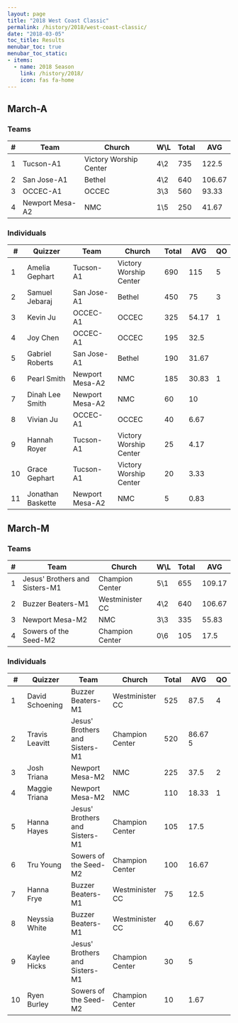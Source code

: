 ```yaml
---
layout: page
title: "2018 West Coast Classic"
permalink: /history/2018/west-coast-classic/
date: "2018-03-05"
toc_title: Results
menubar_toc: true
menubar_toc_static:
- items:
  - name: 2018 Season
    link: /history/2018/
    icon: fas fa-home
---
```


## March-A

### Teams

| # | Team            | Church                 | W\L | Total | AVG    |
|---|-----------------|------------------------|-----|-------|--------|
| 1 | Tucson-A1       | Victory Worship Center | 4\2 | 735   | 122.5  |
| 2 | San Jose-A1     | Bethel                 | 4\2 | 640   | 106.67 |
| 3 | OCCEC-A1        | OCCEC                  | 3\3 | 560   | 93.33  |
| 4 | Newport Mesa-A2 | NMC                    | 1\5 | 250   | 41.67  |

### Individuals

| #  | Quizzer           | Team            | Church                 | Total | AVG   | QO |
|----|-------------------|-----------------|------------------------|-------|-------|----|
| 1  | Amelia Gephart    | Tucson-A1       | Victory Worship Center | 690   | 115   | 5  |
| 2  | Samuel Jebaraj    | San Jose-A1     | Bethel                 | 450   | 75    | 3  |
| 3  | Kevin Ju          | OCCEC-A1        | OCCEC                  | 325   | 54.17 | 1  |
| 4  | Joy Chen          | OCCEC-A1        | OCCEC                  | 195   | 32.5  |    |
| 5  | Gabriel Roberts   | San Jose-A1     | Bethel                 | 190   | 31.67 |    |
| 6  | Pearl Smith       | Newport Mesa-A2 | NMC                    | 185   | 30.83 | 1  |
| 7  | Dinah Lee Smith   | Newport Mesa-A2 | NMC                    | 60    | 10    |    |
| 8  | Vivian Ju         | OCCEC-A1        | OCCEC                  | 40    | 6.67  |    |
| 9  | Hannah Royer      | Tucson-A1       | Victory Worship Center | 25    | 4.17  |    |
| 10 | Grace Gephart     | Tucson-A1       | Victory Worship Center | 20    | 3.33  |    |
| 11 | Jonathan Baskette | Newport Mesa-A2 | NMC                    | 5     | 0.83  |    |

## March-M

### Teams

| # | Team                           | Church          | W\L | Total | AVG    |
|---|--------------------------------|-----------------|-----|-------|--------|
| 1 | Jesus' Brothers and Sisters-M1 | Champion Center | 5\1 | 655   | 109.17 |
| 2 | Buzzer Beaters-M1              | Westminister CC | 4\2 | 640   | 106.67 |
| 3 | Newport Mesa-M2                | NMC             | 3\3 | 335   | 55.83  |
| 4 | Sowers of the Seed-M2          | Champion Center | 0\6 | 105   | 17.5   |

### Individuals

| #  | Quizzer         | Team                           | Church          | Total | AVG     | QO |
|----|-----------------|--------------------------------|-----------------|-------|---------|----|
| 1  | David Schoening | Buzzer Beaters-M1              | Westminister CC | 525   | 87.5    | 4  |
| 2  | Travis Leavitt  | Jesus' Brothers and Sisters-M1 | Champion Center | 520   | 86.67 5 |    |
| 3  | Josh Triana     | Newport Mesa-M2                | NMC             | 225   | 37.5    | 2  |
| 4  | Maggie Triana   | Newport Mesa-M2                | NMC             | 110   | 18.33   | 1  |
| 5  | Hanna Hayes     | Jesus' Brothers and Sisters-M1 | Champion Center | 105   | 17.5    |    |
| 6  | Tru Young       | Sowers of the Seed-M2          | Champion Center | 100   | 16.67   |    |
| 7  | Hanna Frye      | Buzzer Beaters-M1              | Westminister CC | 75    | 12.5    |    |
| 8  | Neyssia White   | Buzzer Beaters-M1              | Westminister CC | 40    | 6.67    |    |
| 9  | Kaylee Hicks    | Jesus' Brothers and Sisters-M1 | Champion Center | 30    | 5       |    |
| 10 | Ryen Burley     | Sowers of the Seed-M2          | Champion Center | 10    | 1.67    |    |
